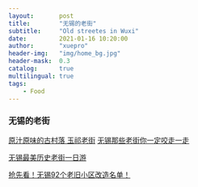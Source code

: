 ```yaml
---
layout:       post
title:        "无锡的老街"
subtitle:     "Old streetes in Wuxi"
date:         2021-01-16 10:20:00
author:       "xuepro"
header-img:   "img/home_bg.jpg"
header-mask:  0.3
catalog:      true
multilingual: true
tags:
    - Food
---
```


### 无锡的老街


[原汁原味的古村落 玉祁老街](http://travel.sina.com.cn/china/2014-06-20/1111266721.shtml)
[无锡那些老街你一定咬走一走](http://www.360doc.com/content/15/1107/15/7544394_511444861.shtml)

[无锡最美历史老街一日游](http://wx.bendibao.com/tour/20171110/41904.shtm)

[抢先看！无锡92个老旧小区改造名单！](http://news.thmz.com/col89/2020-07-29/1254767.html)
